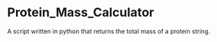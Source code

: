 # Protein_Mass_Calculator
A script written in python that returns the total mass of a protein string. 

